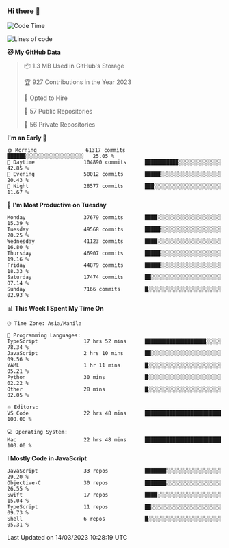 ### Hi there 👋

<!--START_SECTION:waka-->
![Code Time](http://img.shields.io/badge/Code%20Time-3%2C727%20hrs%2056%20mins-blue)

![Lines of code](https://img.shields.io/badge/From%20Hello%20World%20I%27ve%20Written-99.5%20million%20lines%20of%20code-blue)

**🐱 My GitHub Data** 

> 📦 1.3 MB Used in GitHub's Storage 
 > 
> 🏆 927 Contributions in the Year 2023
 > 
> 💼 Opted to Hire
 > 
> 📜 57 Public Repositories 
 > 
> 🔑 56 Private Repositories 
 > 
**I'm an Early 🐤** 

```text
🌞 Morning                61317 commits       ██████░░░░░░░░░░░░░░░░░░░   25.05 % 
🌆 Daytime                104890 commits      ███████████░░░░░░░░░░░░░░   42.85 % 
🌃 Evening                50012 commits       █████░░░░░░░░░░░░░░░░░░░░   20.43 % 
🌙 Night                  28577 commits       ███░░░░░░░░░░░░░░░░░░░░░░   11.67 % 
```
📅 **I'm Most Productive on Tuesday** 

```text
Monday                   37679 commits       ████░░░░░░░░░░░░░░░░░░░░░   15.39 % 
Tuesday                  49568 commits       █████░░░░░░░░░░░░░░░░░░░░   20.25 % 
Wednesday                41123 commits       ████░░░░░░░░░░░░░░░░░░░░░   16.80 % 
Thursday                 46907 commits       █████░░░░░░░░░░░░░░░░░░░░   19.16 % 
Friday                   44879 commits       █████░░░░░░░░░░░░░░░░░░░░   18.33 % 
Saturday                 17474 commits       ██░░░░░░░░░░░░░░░░░░░░░░░   07.14 % 
Sunday                   7166 commits        █░░░░░░░░░░░░░░░░░░░░░░░░   02.93 % 
```


📊 **This Week I Spent My Time On** 

```text
🕑︎ Time Zone: Asia/Manila

💬 Programming Languages: 
TypeScript               17 hrs 52 mins      ████████████████████░░░░░   78.34 % 
JavaScript               2 hrs 10 mins       ██░░░░░░░░░░░░░░░░░░░░░░░   09.56 % 
YAML                     1 hr 11 mins        █░░░░░░░░░░░░░░░░░░░░░░░░   05.21 % 
Python                   30 mins             █░░░░░░░░░░░░░░░░░░░░░░░░   02.22 % 
Other                    28 mins             █░░░░░░░░░░░░░░░░░░░░░░░░   02.05 % 

🔥 Editors: 
VS Code                  22 hrs 48 mins      █████████████████████████   100.00 % 

💻 Operating System: 
Mac                      22 hrs 48 mins      █████████████████████████   100.00 % 
```

**I Mostly Code in JavaScript** 

```text
JavaScript               33 repos            ███████░░░░░░░░░░░░░░░░░░   29.20 % 
Objective-C              30 repos            ███████░░░░░░░░░░░░░░░░░░   26.55 % 
Swift                    17 repos            ████░░░░░░░░░░░░░░░░░░░░░   15.04 % 
TypeScript               11 repos            ██░░░░░░░░░░░░░░░░░░░░░░░   09.73 % 
Shell                    6 repos             █░░░░░░░░░░░░░░░░░░░░░░░░   05.31 % 
```




 Last Updated on 14/03/2023 10:28:19 UTC
<!--END_SECTION:waka-->


<!--
**rad182/rad182** is a ✨ _special_ ✨ repository because its `README.md` (this file) appears on your GitHub profile.

Here are some ideas to get you started:

- 🔭 I’m currently working on ...
- 🌱 I’m currently learning ...
- 👯 I’m looking to collaborate on ...
- 🤔 I’m looking for help with ...
- 💬 Ask me about ...
- 📫 How to reach me: ...
- 😄 Pronouns: ...
- ⚡ Fun fact: ...
-->
